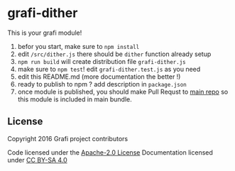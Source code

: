 # grafi-dither

This is your grafi module!

1. befor you start, make sure to `npm install`
1. edit `/src/dither.js` there should be `dither` function already setup
1. `npm run build` will create distribution file `grafi-dither.js`
1. make sure to `npm test`! edit `grafi-dither.test.js` as you need
1. edit this README.md (more documentation the better !)
1. ready to publish to npm ? add description in `package.json`
1. once module is published, you should make Pull Requst to [main repo](https://github.com/grafijs/grafi) so this module is included in main bundle.

## License
Copyright 2016 Grafi project contributors

Code licensed under the [Apache-2.0 License](http://www.apache.org/licenses/LICENSE-2.0)
Documentation licensed under [CC BY-SA 4.0](http://creativecommons.org/licenses/by-sa/4.0/)

